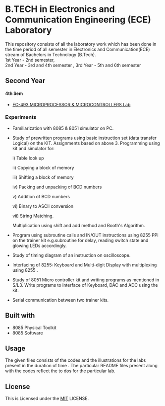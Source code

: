 
# B.TECH in Electronics and Communication Engineering (ECE) Laboratory

This repository consists of all the laboratory work which has been done in the time period of all semester in Electronics and Communication(ECE) stream of Bachelors in Technology (B.Tech).  
1st Year - 2nd semester,  
2nd Year - 3rd and 4th semester ,
3rd Year - 5th and 6th semester


## Second Year

#### 4th Sem
- [EC-493 MICROPROCESSOR & MICROCONTROLLERS Lab](https://github.com/MeheliR/Btech-ECE-labs/tree/main/4TH%20SEMESTER/MICROPROCESSOR%20%26%20MICROCONTROLLERS%20LAB)
### Experiments

- Familiarization with 8085 & 8051 simulator on PC.
- Study of prewritten programs using basic instruction set (data transfer Logical) on the KIT. Assignments based on above 3. Programming using kit and simulator for:
   
   i) Table look up

   ii) Copying a block of memory 

   iii) Shifting a block of memory
   
   iv) Packing and unpacking of BCD numbers
   
   v) Addition of BCD numbers
   
   vi) Binary to ASCII conversion 
   
   vii) String Matching. 
   
   Multiplication using shift and add method and Booth's Algorithm.

- Program using subroutine calls and IN/OUT instructions using 8255 PPI on the trainer kit e.g.subroutine for delay, reading switch state and glowing LEDs accordingly. 
- Study of timing diagram of an instruction on oscilloscope.

- Interfacing of 8255: Keyboard and Multi-digit Display with multiplexing using 8255 .

- Study of 8051 Micro controller kit and writing programs as mentioned in S/L3. Write programs to interface of Keyboard, DAC and ADC using the kit. 
- Serial communication between two trainer kits.
## Built with

- 8085 Physical Toolkit
- 8085 Software



## Usage

The given files consists of the codes and the illustrations for the labs present in the duration of time . The particular README files present along with the codes reflect the to dos for the particular lab.  


## License

This is Licensed under the [MIT](https://github.com/MeheliR/Btech-ECE-labs/blob/main/LICENSE) LICENSE.

